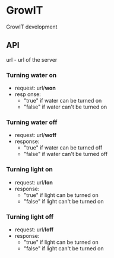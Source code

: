# GrowIT
GrowIT development

## API

url - url of the server

### Turning water on

* request: url/**won**
* resp  onse:
    * "true" if water can be turned on
    * "false" if water can't be turned on

### Turning water off

* request: url/**woff**
* response:
    * "true" if water can be turned off
    * "false" if water can't be turned off


### Turning light on

* request: url/**lon**
* response:
    * "true" if light can be turned on
    * "false" if light can't be turned on


### Turning light off

* request: url/**loff**
* response:
    * "true" if light can be turned on
    * "false" if light can't be turned on


